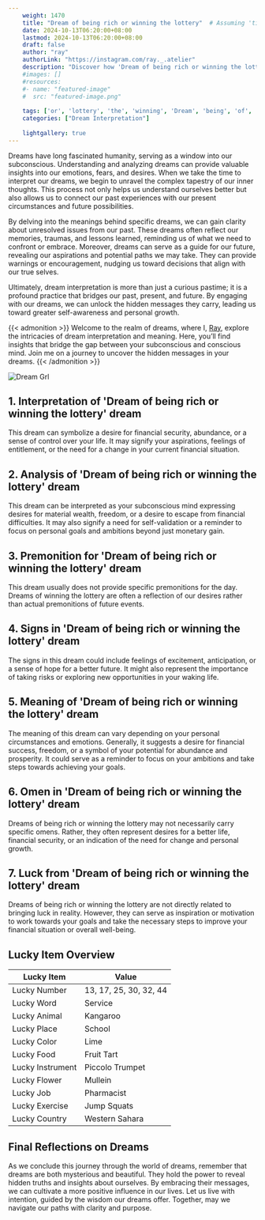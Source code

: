 ```yaml
---
    weight: 1470
    title: "Dream of being rich or winning the lottery"  # Assuming 'title' column exists
    date: 2024-10-13T06:20:00+08:00
    lastmod: 2024-10-13T06:20:00+08:00
    draft: false
    author: "ray"
    authorLink: "https://instagram.com/ray._.atelier"
    description: "Discover how 'Dream of being rich or winning the lottery' can interpret your future and uncover its significant meanings in your life."
    #images: []
    #resources:
    #- name: "featured-image"
    #  src: "featured-image.png"
    
    tags: ['or', 'lottery', 'the', 'winning', 'Dream', 'being', 'of', 'rich']
    categories: ["Dream Interpretation"]
    
    lightgallery: true
---
```

    
Dreams have long fascinated humanity, serving as a window into our subconscious. Understanding and analyzing dreams can provide valuable insights into our emotions, fears, and desires. When we take the time to interpret our dreams, we begin to unravel the complex tapestry of our inner thoughts. This process not only helps us understand ourselves better but also allows us to connect our past experiences with our present circumstances and future possibilities.

By delving into the meanings behind specific dreams, we can gain clarity about unresolved issues from our past. These dreams often reflect our memories, traumas, and lessons learned, reminding us of what we need to confront or embrace. Moreover, dreams can serve as a guide for our future, revealing our aspirations and potential paths we may take. They can provide warnings or encouragement, nudging us toward decisions that align with our true selves.

Ultimately, dream interpretation is more than just a curious pastime; it is a profound practice that bridges our past, present, and future. By engaging with our dreams, we can unlock the hidden messages they carry, leading us toward greater self-awareness and personal growth.

{{< admonition >}}
Welcome to the realm of dreams, where I, [Ray](https://instagram.com/ray._.atelier), explore the intricacies of dream interpretation and meaning. Here, you’ll find insights that bridge the gap between your subconscious and conscious mind. Join me on a journey to uncover the hidden messages in your dreams.
{{< /admonition >}}

![Dream Grl](https://cdn.pixabay.com/photo/2017/11/02/03/35/gothic-2910057_1280.jpg "Dream Grl")

## 1. Interpretation of 'Dream of being rich or winning the lottery' dream
 This dream can symbolize a desire for financial security, abundance, or a sense of control over your life. It may signify your aspirations, feelings of entitlement, or the need for a change in your current financial situation.

## 2. Analysis of 'Dream of being rich or winning the lottery' dream
 This dream can be interpreted as your subconscious mind expressing desires for material wealth, freedom, or a desire to escape from financial difficulties. It may also signify a need for self-validation or a reminder to focus on personal goals and ambitions beyond just monetary gain.

## 3. Premonition for 'Dream of being rich or winning the lottery' dream
 This dream usually does not provide specific premonitions for the day. Dreams of winning the lottery are often a reflection of our desires rather than actual premonitions of future events.

## 4. Signs in 'Dream of being rich or winning the lottery' dream
 The signs in this dream could include feelings of excitement, anticipation, or a sense of hope for a better future. It might also represent the importance of taking risks or exploring new opportunities in your waking life.

## 5. Meaning of 'Dream of being rich or winning the lottery' dream
 The meaning of this dream can vary depending on your personal circumstances and emotions. Generally, it suggests a desire for financial success, freedom, or a symbol of your potential for abundance and prosperity. It could serve as a reminder to focus on your ambitions and take steps towards achieving your goals.

## 6. Omen in 'Dream of being rich or winning the lottery' dream
 Dreams of being rich or winning the lottery may not necessarily carry specific omens. Rather, they often represent desires for a better life, financial security, or an indication of the need for change and personal growth.

## 7. Luck from 'Dream of being rich or winning the lottery' dream
 Dreams of being rich or winning the lottery are not directly related to bringing luck in reality. However, they can serve as inspiration or motivation to work towards your goals and take the necessary steps to improve your financial situation or overall well-being.

## Lucky Item Overview
| Lucky Item          | Value              |
|---------------|--------------------|
| Lucky Number        | 13, 17, 25, 30, 32, 44  |
| Lucky Word          | Service |
| Lucky Animal        | Kangaroo |
| Lucky Place         | School     |
| Lucky Color         | Lime     |
| Lucky Food          | Fruit Tart      |
| Lucky Instrument    | Piccolo Trumpet |
| Lucky Flower        | Mullein    |
| Lucky Job           | Pharmacist       |
| Lucky Exercise      | Jump Squats  |
| Lucky Country       | Western Sahara    |


##  Final Reflections on Dreams

As we conclude this journey through the world of dreams, remember that dreams are both mysterious and beautiful. They hold the power to reveal hidden truths and insights about ourselves. By embracing their messages, we can cultivate a more positive influence in our lives. Let us live with intention, guided by the wisdom our dreams offer. Together, may we navigate our paths with clarity and purpose.
